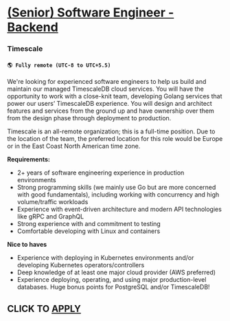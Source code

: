 # [(Senior) Software Engineer - Backend](https://www.remotewlb.com/apply/senior-software-engineer-backend-116472)  
### Timescale  
#### `🌎 Fully remote (UTC-8 to UTC+5.5)`  

We're looking for experienced software engineers to help us build and maintain our managed TimescaleDB cloud services. You will have the opportunity to work with a close-knit team, developing Golang services that power our users’ TimescaleDB experience. You will design and architect features and services from the ground up and have ownership over them from the design phase through deployment to production.

Timescale is an all-remote organization; this is a full-time position. Due to the location of the team, the preferred location for this role would be Europe or in the East Coast North American time zone.

**Requirements:**

  * 2+ years of software engineering experience in production environments
  * Strong programming skills (we mainly use Go but are more concerned with good fundamentals), including working with concurrency and high volume/traffic workloads
  * Experience with event-driven architecture and modern API technologies like gRPC and GraphQL
  * Strong experience with and commitment to testing
  * Comfortable developing with Linux and containers

**Nice to haves**

  * Experience with deploying in Kubernetes environments and/or developing Kubernetes operators/controllers
  * Deep knowledge of at least one major cloud provider (AWS preferred)
  * Experience deploying, operating, and using major production-level databases. Huge bonus points for PostgreSQL and/or TimescaleDB!

  
## CLICK TO [APPLY](https://www.remotewlb.com/apply/senior-software-engineer-backend-116472)

